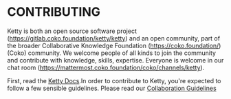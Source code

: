 # CONTRIBUTING

Ketty is both an open source software project (https://gitlab.coko.foundation/ketty/ketty) and an open community, part of the broader Collaborative Knowledge Foundation (https://coko.foundation/) (Coko) community. We welcome people of all kinds to join the community and contribute with knowledge, skills, expertise. Everyone is welcome in our chat room (https://mattermost.coko.foundation/coko/channels/ketty).

First, read the [Ketty Docs](https://docs.ketty.community/).In order to contribute to Ketty, you're expected to follow a few sensible guidelines. Please read our [Collaboration Guidelines](https://forum.ketty.community/t/community-collaboration-on-ketty/24)
